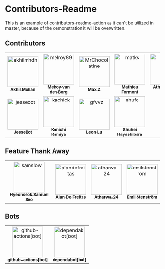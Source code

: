 # Contributors-Readme

This is an example of contributors-readme-action as it can't be utilized in master, because of the demonstration it will be overwritten.

## Contributors

<!-- readme: contributors -start -->
<table>
	<tbody>
		<tr>
            <td align="center">
                <a href="https://github.com/akhilmhdh">
                    <img src="https://avatars.githubusercontent.com/u/31166322?v=4" width="100;" alt="akhilmhdh"/>
                    <br />
                    <sub><b>Akhil Mohan</b></sub>
                </a>
            </td>
            <td align="center">
                <a href="https://github.com/melroy89">
                    <img src="https://avatars.githubusercontent.com/u/628926?v=4" width="100;" alt="melroy89"/>
                    <br />
                    <sub><b>Melroy van den Berg</b></sub>
                </a>
            </td>
            <td align="center">
                <a href="https://github.com/MrChocolatine">
                    <img src="https://avatars.githubusercontent.com/u/47531779?v=4" width="100;" alt="MrChocolatine"/>
                    <br />
                    <sub><b>Max Z</b></sub>
                </a>
            </td>
            <td align="center">
                <a href="https://github.com/matks">
                    <img src="https://avatars.githubusercontent.com/u/3830050?v=4" width="100;" alt="matks"/>
                    <br />
                    <sub><b>Mathieu Ferment</b></sub>
                </a>
            </td>
            <td align="center">
                <a href="https://github.com/athul">
                    <img src="https://avatars.githubusercontent.com/u/40897573?v=4" width="100;" alt="athul"/>
                    <br />
                    <sub><b>Athul Cyriac Ajay</b></sub>
                </a>
            </td>
            <td align="center">
                <a href="https://github.com/codebydant">
                    <img src="https://avatars.githubusercontent.com/u/115469901?v=4" width="100;" alt="codebydant"/>
                    <br />
                    <sub><b>Daniel T</b></sub>
                </a>
            </td>
		</tr>
		<tr>
            <td align="center">
                <a href="https://github.com/jessebot">
                    <img src="https://avatars.githubusercontent.com/u/2389292?v=4" width="100;" alt="jessebot"/>
                    <br />
                    <sub><b>JesseBot</b></sub>
                </a>
            </td>
            <td align="center">
                <a href="https://github.com/kachick">
                    <img src="https://avatars.githubusercontent.com/u/1180335?v=4" width="100;" alt="kachick"/>
                    <br />
                    <sub><b>Kenichi Kamiya</b></sub>
                </a>
            </td>
            <td align="center">
                <a href="https://github.com/gfvvz">
                    <img src="https://avatars.githubusercontent.com/u/1572704?v=4" width="100;" alt="gfvvz"/>
                    <br />
                    <sub><b>Leon Lu</b></sub>
                </a>
            </td>
            <td align="center">
                <a href="https://github.com/shufo">
                    <img src="https://avatars.githubusercontent.com/u/1641039?v=4" width="100;" alt="shufo"/>
                    <br />
                    <sub><b>Shuhei Hayashibara</b></sub>
                </a>
            </td>
		</tr>
	<tbody>
</table>
<!-- readme: contributors -end -->

## Feature Thank Away

<!-- readme: samslow,alandefreitas,atharwa-24,EmilStenstrom -start -->
<table>
	<tbody>
		<tr>
            <td align="center">
                <a href="https://github.com/samslow">
                    <img src="https://avatars1.githubusercontent.com/u/26738367?v=4" width="100;" alt="samslow"/>
                    <br />
                    <sub><b>Hyeonseok Samuel Seo</b></sub>
                </a>
            </td>
            <td align="center">
                <a href="https://github.com/alandefreitas">
                    <img src="https://avatars0.githubusercontent.com/u/5369819?v=4" width="100;" alt="alandefreitas"/>
                    <br />
                    <sub><b>Alan De Freitas</b></sub>
                </a>
            </td>
            <td align="center">
                <a href="https://github.com/atharwa-24">
                    <img src="https://avatars0.githubusercontent.com/u/54115798?v=4" width="100;" alt="atharwa-24"/>
                    <br />
                    <sub><b>Atharwa_24</b></sub>
                </a>
            </td>
            <td align="center">
                <a href="https://github.com/emilstenstrom">
                    <img src="https://avatars.githubusercontent.com/u/224130?v=4" width="100;" alt="emilstenstrom"/>
                    <br />
                    <sub><b>Emil Stenström</b></sub>
                </a>
            </td>
		</tr>
	<tbody>
</table>
<!-- readme: samslow,alandefreitas,atharwa-24,EmilStenstrom -end -->

## Bots

<!-- readme: bots -start -->
<table>
	<tbody>
		<tr>
            <td align="center">
                <a href="https://github.com/github-actions[bot]">
                    <img src="https://avatars.githubusercontent.com/in/15368?v=4" width="100;" alt="github-actions[bot]"/>
                    <br />
                    <sub><b>github-actions[bot]</b></sub>
                </a>
            </td>
            <td align="center">
                <a href="https://github.com/dependabot[bot]">
                    <img src="https://avatars.githubusercontent.com/in/29110?v=4" width="100;" alt="dependabot[bot]"/>
                    <br />
                    <sub><b>dependabot[bot]</b></sub>
                </a>
            </td>
		</tr>
	<tbody>
</table>
<!-- readme: bots -end -->
